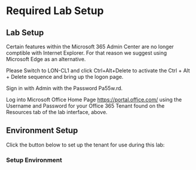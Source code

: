 # Required Lab Setup

## Lab Setup

Certain features within the Microsoft 365 Admin Center are no longer comptible with Internet Explorer. For that reason we suggest using Microsoft Edge as an alternative.

Please Switch to LON-CL1 and click Ctrl+Alt+Delete to activate the Ctrl + Alt + Delete sequence and bring up the logon page.

Sign in with Admin with the Password Pa55w.rd.

Log into Microsoft Office Home Page https://portal.office.com/ using the Username and Password for your Office 365 Tenant found on the Resources tab of the lab interface, above.

## Environment Setup
Click the button below to set up the tenant for use during this lab:
### Setup Environment
